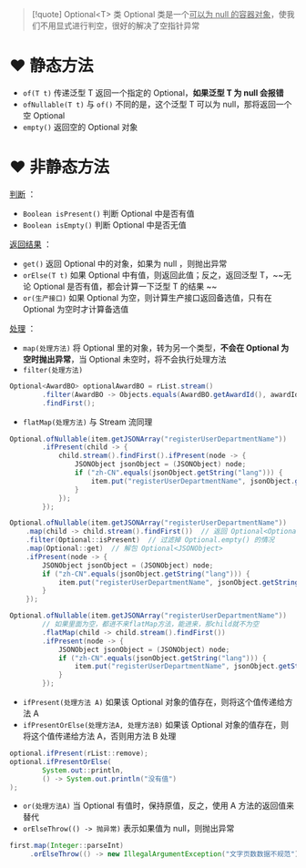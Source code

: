 
> [!quote] Optional\<T> 类
> Optional 类是一个<u>可以为 null 的容器对象</u>，使我们不用显式进行判空，很好的解决了空指针异常

# ❤️ 静态方法
- `of(T t)` 传递泛型 T 返回一个指定的 Optional，**如果泛型 T 为 null 会报错**
- `ofNullable(T t)` 与 `of()` 不同的是，这个泛型 T 可以为 null，那将返回一个空 Optional
- `empty()` 返回空的 Optional 对象

# ❤️ 非静态方法
<u>判断</u> ：
- `Boolean isPresent()` 判断 Optional 中是否有值
- `Boolean isEmpty()` 判断 Optional 中是否无值

<u>返回结果</u> ：
- `get()` 返回 Optional 中的对象，如果为 null ，则抛出异常
- `orElse(T t)` 如果 Optional 中有值，则返回此值；反之，返回泛型 T，~~无论 Optional 是否有值，都会计算一下泛型 T 的结果 ~~
- `or(生产接口)` 如果 Optional 为空，则计算生产接口返回备选值，只有在 Optional 为空时才计算备选值

<u>处理</u> ：
- `map(处理方法)` 将 Optional 里的对象，转为另一个类型，**不会在 Optional 为空时抛出异常**，当 Optional 未空时，将不会执行处理方法
- `filter(处理方法)` 
```java
Optional<AwardBO> optionalAwardBO = rList.stream()
		.filter(AwardBO -> Objects.equals(AwardBO.getAwardId(), awardId))
		.findFirst();
```
- `flatMap(处理方法)` 与 Stream 流同理
```java
Optional.ofNullable(item.getJSONArray("registerUserDepartmentName"))
		.ifPresent(child -> {
			child.stream().findFirst().ifPresent(node -> {
				JSONObject jsonObject = (JSONObject) node;
				if ("zh-CN".equals(jsonObject.getString("lang"))) {
					item.put("registerUserDepartmentName", jsonObject.getString("value"));
				}
			});
		});

Optional.ofNullable(item.getJSONArray("registerUserDepartmentName"))
    .map(child -> child.stream().findFirst())  // 返回 Optional<Optional<JSONObject>>
    .filter(Optional::isPresent)  // 过滤掉 Optional.empty() 的情况
    .map(Optional::get)  // 解包 Optional<JSONObject>
    .ifPresent(node -> {
        JSONObject jsonObject = (JSONObject) node;
        if ("zh-CN".equals(jsonObject.getString("lang"))) {
            item.put("registerUserDepartmentName", jsonObject.getString("value"));
        }
    });

Optional.ofNullable(item.getJSONArray("registerUserDepartmentName"))
		// 如果里面为空，都进不来flatMap方法，能进来，那child就不为空
		.flatMap(child -> child.stream().findFirst())  
		.ifPresent(node -> {
			JSONObject jsonObject = (JSONObject) node;
			if ("zh-CN".equals(jsonObject.getString("lang"))) {
				item.put("registerUserDepartmentName", jsonObject.getString("value"));
			}
		});
```
- `ifPresent(处理方法 A)` 如果该 Optional 对象的值存在，则将这个值传递给方法 A
- `ifPresentOrElse(处理方法A, 处理方法B)` 如果该 Optional 对象的值存在，则将这个值传递给方法 A，否则用方法 B 处理
```java
optional.ifPresent(rList::remove);
optional.ifPresentOrElse(
		System.out::println,
		() -> System.out.println("没有值")
);
```
- `or(处理方法A)` 当 Optional 有值时，保持原值，反之，使用 A 方法的返回值来替代
- `orElseThrow(() -> 抛异常)` 表示如果值为 null，则抛出异常
```java
first.map(Integer::parseInt)
     .orElseThrow(() -> new IllegalArgumentException("文字页数数据不规范"));
```
